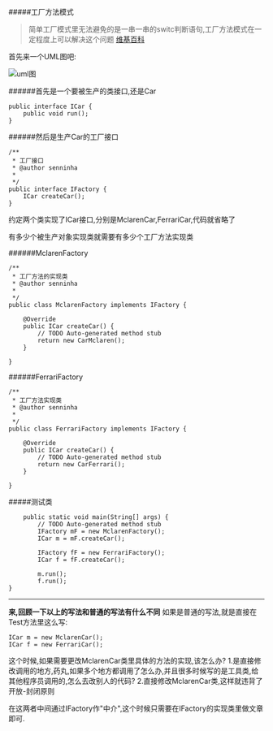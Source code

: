 #####工厂方法模式

> 简单工厂模式里无法避免的是一串一串的switc判断语句,工厂方法模式在一定程度上可以解决这个问题 [维基百科](https://zh.wikipedia.org/wiki/%E5%B7%A5%E5%8E%82%E6%96%B9%E6%B3%95)

首先来一个UML图吧:

![uml图](http://upload-images.jianshu.io/upload_images/3454506-2df711dcc3d9a931.png?imageMogr2/auto-orient/strip%7CimageView2/2/w/1240)


######首先是一个要被生产的类接口,还是Car
```
public interface ICar {
	public void run();
}
```

######然后是生产Car的工厂接口
```
/**
 * 工厂接口
 * @author senninha
 *
 */
public interface IFactory {
	ICar createCar();
}

```

约定两个类实现了ICar接口,分别是MclarenCar,FerrariCar,代码就省略了

有多少个被生产对象实现类就需要有多少个工厂方法实现类

######MclarenFactory
```
/**
 * 工厂方法的实现类
 * @author senninha
 *
 */
public class MclarenFactory implements IFactory {

	@Override
	public ICar createCar() {
		// TODO Auto-generated method stub
		return new CarMclaren();
	}

}

```

######FerrariFactory
```
/**
 * 工厂方法实现类
 * @author senninha
 *
 */
public class FerrariFactory implements IFactory {

	@Override
	public ICar createCar() {
		// TODO Auto-generated method stub
		return new CarFerrari();
	}

}
```

#####测试类
```
	public static void main(String[] args) {
		// TODO Auto-generated method stub
		IFactory mF = new MclarenFactory();
		ICar m = mF.createCar();
		
		IFactory fF = new FerrariFactory();
		ICar f = fF.createCar();
		
		m.run();
		f.run();
}

```

---

**来,回顾一下以上的写法和普通的写法有什么不同**
如果是普通的写法,就是直接在Test方法里这么写:
```
ICar m = new MclarenCar();
ICar f = new FerrariCar();
```
这个时候,如果需要更改MclarenCar类里具体的方法的实现,该怎么办?
1.是直接修改调用的地方,药丸,如果多个地方都调用了怎么办,并且很多时候写的是工具类,给其他程序员调用的,怎么去改别人的代码?
2.直接修改MclarenCar类,这样就违背了开放-封闭原则

在这两者中间通过IFactory作"中介",这个时候只需要在IFactory的实现类里做文章即可.
